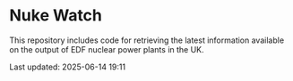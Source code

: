 # Nuke Watch

This repository includes code for retrieving the latest information available on the output of EDF nuclear power plants in the UK.

Last updated: 2025-06-14 19:11